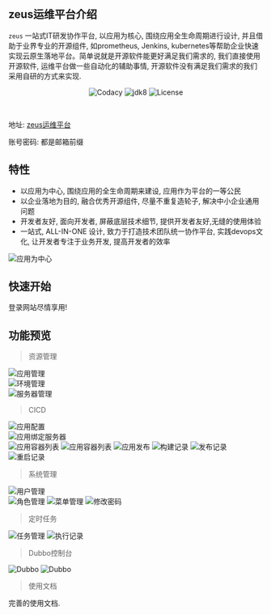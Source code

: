##  zeus运维平台介绍

`zeus` 一站式IT研发协作平台, 以应用为核心, 围绕应用全生命周期进行设计, 并且借助于业界专业的开源组件, 如prometheus, Jenkins, kubernetes等帮助企业快速实现云原生落地平台。简单说就是开源软件能更好满足我们需求的, 我们直接使用开源软件, 运维平台做一些自动化的辅助事情, 开源软件没有满足我们需求的我们采用自研的方式来实现.

<p style="text-align: center">
	<a target="_blank" style="text-decoration: none" href="https://www.codacy.com/gh/lijiahangmax/orion-ops/dashboard?utm_source=github.com&amp;utm_medium=referral&amp;utm_content=lijiahangmax/orion-ops&amp;utm_campaign=Badge_Grade">
		<img src="https://app.codacy.com/project/badge/Grade/18b08ef5e7294e80836c56d595fea4bb" alt="Codacy"/>
	</a>
	<a target="_blank" style="text-decoration: none" href="https://www.oracle.com/java/technologies/javase/javase-jdk8-downloads.html">
		<img src="https://img.shields.io/badge/JDK-8+-green.svg" alt="jdk8"/>
	</a>
	<a target="_blank" style="text-decoration: none" href="https://www.apache.org/licenses/LICENSE-2.0">
		<img src="https://img.shields.io/github/license/lijiahangmax/orion-ops" alt="License"/>
	</a>
	
</p>

<br/>  

地址: [zeus运维平台](http://zeus.drugcube.com)

账号密码: 都是邮箱前缀

## 特性

* 以应用为中心, 围绕应用的全生命周期来建设, 应用作为平台的一等公民
* 以企业落地为目的, 融合优秀开源组件, 尽量不重复造轮子, 解决中小企业通用问题
* 开发者友好, 面向开发者, 屏蔽底层技术细节, 提供开发者友好,无缝的使用体验
* 一站式, ALL-IN-ONE 设计, 致力于打造技术团队统一协作平台, 实践devops文化, 让开发者专注于业务开发, 提高开发者的效率

![应用为中心](./assert/img/app-core.jpg "应用为中心")  


## 快速开始
 
 登录网站尽情享用!

## 功能预览



> 资源管理

![应用管理](./assert/img/readme-app.png "应用管理")  
![环境管理](./assert/img/readme-env.png "环境管理")  
![服务器管理](./assert/img/readme-server.png "服务器管理")

> CICD

![应用配置](./assert/img/readme-app-config.png "应用配置")  
![应用绑定服务器](./assert/img/readme-app-server-00.png "应用绑定服务器")  
![应用容器列表](./assert/img/readme-app-server-01.png "应用容器列表") 
![应用容器列表](./assert/img/readme-app-server-02.png "应用容器列表") 
![应用发布](./assert/img/readme-app-cicd.png "应用发布")
![构建记录](./assert/img/readme-build-record.png "构建记录")
![发布记录](./assert/img/readme-deploy-record.png "发布记录")
![重启记录](./assert/img/readme-restart-record.png "重启记录")

> 系统管理

![用户管理](./assert/img/readme-user.png "用户管理")  
![角色管理](./assert/img/readme-role.png "角色管理")
![菜单管理](./assert/img/readme-menu.png "菜单管理")
![修改密码](./assert/img/readme-change-password.png "修改密码")

> 定时任务

![任务管理](./assert/img/readme-cronjob.png "任务管理")
![执行记录](./assert/img/readme-cronjob-record.png "执行记录")

> Dubbo控制台

![Dubbo](./assert/img/readme-dubbo-00.png "Dubbo")
![Dubbo](./assert/img/readme-dubbo-01.png "Dubbo")

> 使用文档

完善的使用文档.


